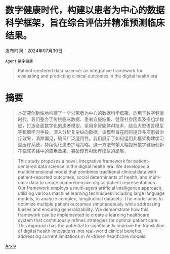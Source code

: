 # 数字健康时代，构建以患者为中心的数据科学框架，旨在综合评估并精准预测临床结果。

发布时间：2024年07月30日

`Agent` `数字健康`

> Patient-centered data science: an integrative framework for evaluating and predicting clinical outcomes in the digital health era

# 摘要

> 本研究创新性地构建了一个以患者为中心的数据科学框架，适用于数字健康时代。我们整合了传统临床数据、患者自报结果、健康社会因素及多组学数据，打造全面数字化的患者模型。采用多智能体AI技术，结合大型语言模型等机器学习手段，深入分析复杂纵向数据。该模型旨在同时提升多项患者治疗效果，消除偏见，确保广泛适用性。我们展示了如何运用此框架构建学习型医疗系统，持续优化患者护理策略。这一方法有望大幅提升数字健康创新在临床实践中的应用效果，突破现有AI医疗模型的局限。

> This study proposes a novel, integrative framework for patient-centered data science in the digital health era. We developed a multidimensional model that combines traditional clinical data with patient-reported outcomes, social determinants of health, and multi-omic data to create comprehensive digital patient representations. Our framework employs a multi-agent artificial intelligence approach, utilizing various machine learning techniques including large language models, to analyze complex, longitudinal datasets. The model aims to optimize multiple patient outcomes simultaneously while addressing biases and ensuring generalizability. We demonstrate how this framework can be implemented to create a learning healthcare system that continuously refines strategies for optimal patient care. This approach has the potential to significantly improve the translation of digital health innovations into real-world clinical benefits, addressing current limitations in AI-driven healthcare models.

[Arxiv](https://arxiv.org/abs/2408.02677)